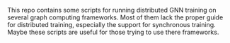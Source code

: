 This repo contains some scripts for running distributed GNN training on several graph computing frameworks. Most of them lack the proper guide for distributed training, especially the support for synchronous training. Maybe these scripts are useful for those trying to use there frameworks.
